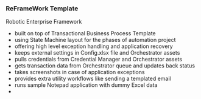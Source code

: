 ### ReFrameWork Template ###
Robotic Enterprise Framework

* built on top of Transactional Business Process Template
* using State Machine layout for the phases of automation project
* offering high level exception handling and application recovery
* keeps external settings in Config.xlsx file and Orchestrator assets
* pulls credentials from Credential Manager and Orchestrator assets
* gets transaction data from Orchestrator queue and updates back status
* takes screenshots in case of application exceptions
* provides extra utility workflows like sending a templated email
* runs sample Notepad application with dummy Excel data
* 
